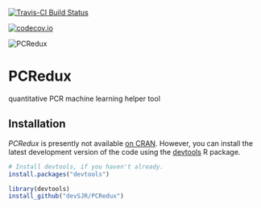 [![Travis-CI Build Status](https://travis-ci.org/devSJR/PCRedux.svg?branch=master)](https://travis-ci.org/devSJR/PCRedux)

[![codecov.io](https://codecov.io/github/devSJR/coverage.svg?branch=master)](https://codecov.io/github/devSJR/PCRedux?branch=master)

![PCRedux](https://github.com/devSJR/PCRedux/blob/master/vignettes/Logo.png)
# PCRedux
quantitative PCR machine learning helper tool

## Installation

*PCRedux* is presently not available [on CRAN](https://cran.r-project.org/). However, you 
can install the latest development version of the code using the [devtools](https://cran.r-project.org/package=devtools) R package.

```R
# Install devtools, if you haven't already.
install.packages("devtools")

library(devtools)
install_github("devSJR/PCRedux")
```
